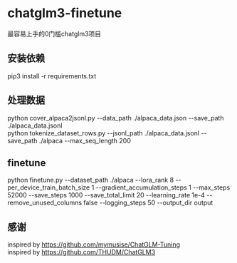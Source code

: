 # chatglm3-finetune
最容易上手的0门槛chatglm3项目  

## 安装依赖
pip3 install -r requirements.txt  

## 处理数据
python cover_alpaca2jsonl.py  --data_path ./alpaca_data.json  --save_path ./alpaca_data.jsonl  
python tokenize_dataset_rows.py  --jsonl_path ./alpaca_data.jsonl --save_path ./alpaca  --max_seq_length 200  

## finetune
python finetune.py --dataset_path ./alpaca --lora_rank 8 --per_device_train_batch_size 1 --gradient_accumulation_steps 1 --max_steps 52000 --save_steps 1000 --save_total_limit 20 --learning_rate 1e-4 --remove_unused_columns false --logging_steps 50 --output_dir output  




## 感谢
inspired by https://github.com/mymusise/ChatGLM-Tuning  
inspired by https://github.com/THUDM/ChatGLM3  

